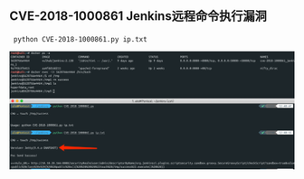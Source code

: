 
## CVE-2018-1000861 Jenkins远程命令执行漏洞

` python CVE-2018-1000861.py ip.txt`

![](./CVE-2018-1000861.png)
